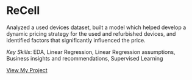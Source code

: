 
# ReCell

Analyzed a used devices dataset, built a model which helped develop a dynamic pricing strategy for the used and refurbished devices, and identified factors that significantly influenced the price.

*Key Skills*: 
EDA, Linear Regression, Linear Regression assumptions, Business insights and recommendations, Supervised Learning

[View My Project](https://github.com/TKLUSSMANN/FoodHubDataAnalysis/blob/main/Klussmann_FoodHubDataAnalysis_PythonFoundations.ipynb)
